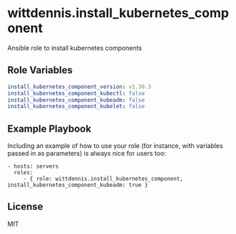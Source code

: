 # wittdennis.install_kubernetes_component

Ansible role to install kubernetes components

## Role Variables

```yaml
install_kubernetes_component_version: v1.30.3
install_kubernetes_component_kubectl: false
install_kubernetes_component_kubeadm: false
install_kubernetes_component_kubelet: false
```

## Example Playbook

Including an example of how to use your role (for instance, with variables passed in as parameters) is always nice for users too:

    - hosts: servers
      roles:
         - { role: wittdennis.install_kubernetes_component, install_kubernetes_component_kubeadm: true }

## License

MIT
